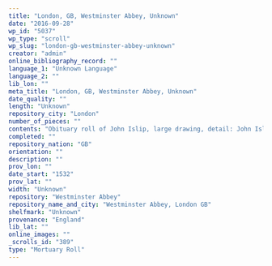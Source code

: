 ```yaml
---
title: "London, GB, Westminster Abbey, Unknown"
date: "2016-09-28"
wp_id: "5037"
wp_type: "scroll"
wp_slug: "london-gb-westminster-abbey-unknown"
creator: "admin"
online_bibliography_record: ""
language_1: "Unknown Language"
language_2: ""
lib_lon: ""
meta_title: "London, GB, Westminster Abbey, Unknown"
date_quality: ""
length: "Unknown"
repository_city: "London"
number_of_pieces: ""
contents: "Obituary roll of John Islip, large drawing, detail: John Islip's hearse before the high altar of Westminster Abbey; probably by Gerard Horenbout (Netherlandish artist, ca. 1460-ca. 1541)."
completed: ""
repository_nation: "GB"
orientation: ""
description: ""
prov_lon: ""
date_start: "1532"
prov_lat: ""
width: "Unknown"
repository: "Westminster Abbey"
repository_name_and_city: "Westminster Abbey, London GB"
shelfmark: "Unknown"
provenance: "England"
lib_lat: ""
online_images: ""
_scrolls_id: "389"
type: "Mortuary Roll"
---
```



